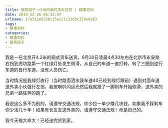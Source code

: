 ```yaml
---
title: 搞笑段子->2米的厢式货车送货 | 糗事百科
date: 2019-12-26 06:33:57
urlname: 17a312e6328c15ac21c226bc329eda83
tags: 
- 糗事百科
categories:
- 糗事百科
- 搞笑段子
---
```

我是一在北京开4.2米的厢式货车送货，6月30日凌晨4点30左右在北京市永安路右拐到虎坊路第一个红绿灯处发生侧滑，从自己的车道一直打转，转了三圈到逆行车道的自行车道，没有人员伤亡。

当时情况是我绿灯直行（当时路面洒水我车速40已经到绿灯跟前）遇到对面车道送外卖小伙强行左拐，我按喇叭闪远光然后我就蹬了一脚刹车开始侧滑，送外卖的兄弟一路狂奔的跑了。

我说这么多不为别的，请遵守交通法规，你少拉一单少赚几块钱，如果我不踩刹车你少活几十年！如果有长友友送外卖的，请遵守交通法规！命是自己的。

我今天福大命大！已经送完货到家。



